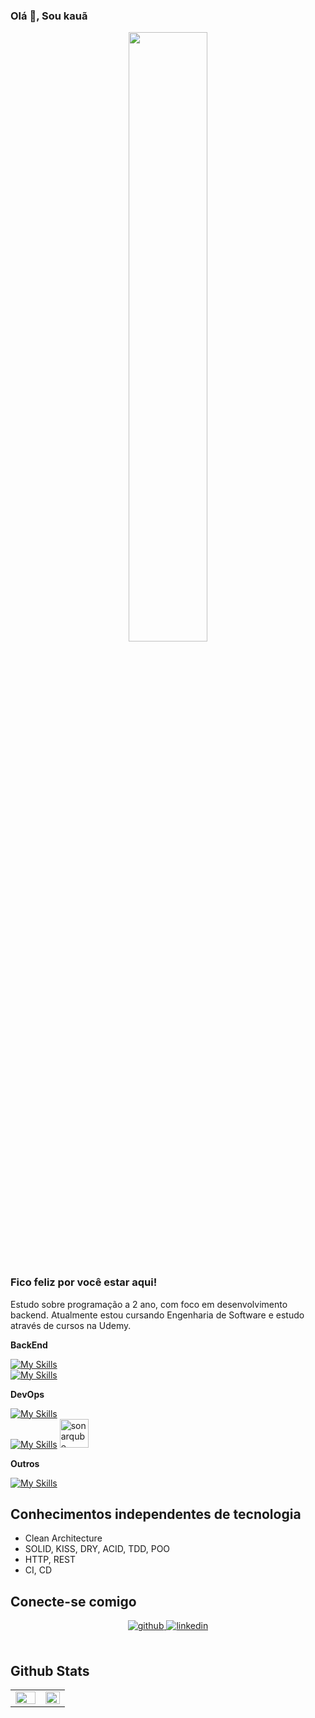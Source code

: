 

### Olá 👋, Sou kauã  
<div align="center">
<img src="https://media.giphy.com/media/qgQUggAC3Pfv687qPC/giphy.gif" align="center" style="width: 50%" />
</div>  
  
<br/>

### Fico feliz por você estar aqui!

Estudo sobre programação a 2 ano, com foco em desenvolvimento backend.
Atualmente estou cursando Engenharia de Software e estudo através de cursos na Udemy.  

**BackEnd**

[![My Skills](https://skillicons.dev/icons?i=java,spring,nodejs,express&theme=light)]()
<br/>
[![My Skills](https://skillicons.dev/icons?i=rabbitmq,kafka,redis,mysql,postgresql,mongodb,elasticsearch&theme=light)]()
<br/>  

**DevOps**

[![My Skills](https://skillicons.dev/icons?i=aws,docker,nginx)]()
<br/>
[![My Skills](https://skillicons.dev/icons?i=github&theme=light)]()
<img alt="sonarqube" src="https://rtfm.co.ua/wp-content/uploads/2019/06/sonarqube-logo.png" width="46px" height="46px">

**Outros**

[![My Skills](https://skillicons.dev/icons?i=postman,idea,vscode,linux,bash)]()

## Conhecimentos independentes de tecnologia
- Clean Architecture
- SOLID, KISS, DRY, ACID, TDD, POO
- HTTP, REST
- CI, CD

## Conecte-se comigo
<div align="center">
<a href="https://github.com/Kaua3045" target="_blank">
<img src=https://img.shields.io/badge/github-%2324292e.svg?&style=for-the-badge&logo=github&logoColor=white alt=github style="margin-bottom: 5px;" />
</a>
<a href="https://linkedin.com/in/kaua-pereira" target="_blank">
<img src=https://img.shields.io/badge/linkedin-%231E77B5.svg?&style=for-the-badge&logo=linkedin&logoColor=white alt=linkedin style="margin-bottom: 5px;" />
</a>  
</div>  
  

<br/>  


## Github Stats  
<table><tr><td valign="top" width="55%">

<img src="https://github-readme-stats.vercel.app/api?username=Kaua3045&show_icons=true&count_private=true&hide_border=true" align="left" style="width: 100%" />

</td><td valign="top" width="55%">

<img src="https://github-readme-stats.vercel.app/api/top-langs/?username=Kaua3045&hide_border=true&layout=compact" align="left" style="width: 100%" />

</td></tr></table>  
